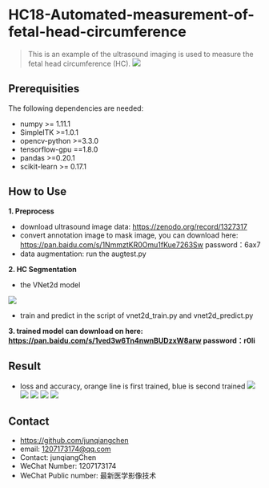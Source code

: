 # HC18-Automated-measurement-of-fetal-head-circumference
> This is an example of the ultrasound imaging is used to measure the fetal head circumference (HC).
![](bannerV3_V5OH10E.png)

## Prerequisities
The following dependencies are needed:
- numpy >= 1.11.1
- SimpleITK >=1.0.1
- opencv-python >=3.3.0
- tensorflow-gpu ==1.8.0
- pandas >=0.20.1
- scikit-learn >= 0.17.1

## How to Use

**1. Preprocess**
* download ultrasound image data: https://zenodo.org/record/1327317
* convert annotation image to mask image, you can download here: https://pan.baidu.com/s/1NmmztKR0Omu1fKue7263Sw password：6ax7 
* data augmentation: run the augtest.py

**2. HC Segmentation**
* the VNet2d model

![](VNet2d.png) 

* train and predict in the script of vnet2d_train.py and vnet2d_predict.py

**3. trained model can download on here: https://pan.baidu.com/s/1ved3w6Tn4nwnBUDzxW8arw password：r0li**

## Result
* loss and accuracy, orange line is first trained, blue is second trained
![](loss.PNG)
![](accu.PNG)
![](37.bmp)
![](38.bmp)
![](32.bmp)

## Contact
* https://github.com/junqiangchen
* email: 1207173174@qq.com
* Contact: junqiangChen
* WeChat Number: 1207173174
* WeChat Public number: 最新医学影像技术

